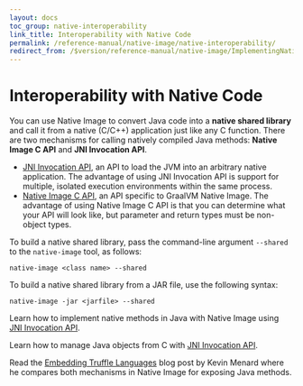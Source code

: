 ```yaml
---
layout: docs
toc_group: native-interoperability
link_title: Interoperability with Native Code
permalink: /reference-manual/native-image/native-interoperability/
redirect_from: /$version/reference-manual/native-image/ImplementingNativeMethodsInJavaWithSVM/
---
```


# Interoperability with Native Code

You can use Native Image to convert Java code into a **native shared library** and call it from a native (C/C++) application just like any C function. 
There are two mechanisms for calling natively compiled Java methods:
**Native Image C API** and **JNI Invocation API**. 

- [JNI Invocation API](https://docs.oracle.com/en/java/javase/17/docs/specs/jni/invocation.html), an API to load the JVM into an arbitrary native application. The advantage of using JNI Invocation API is support for multiple, isolated execution environments within the same process. 
- [Native Image C API](C-API.md), an API specific to GraalVM Native Image. The advantage of using Native Image C API is that you can determine what your API will look like, but parameter and return types must be non-object types.

To build a native shared library, pass the command-line argument `--shared` to the `native-image` tool, as follows: 

```shell
native-image <class name> --shared
```

To build a native shared library from a JAR file, use the following syntax:
```shell
native-image -jar <jarfile> --shared
```

Learn how to implement native methods in Java with Native Image using [JNI Invocation API](JNIInvocationAPI.md).

Learn how to manage Java objects from C with [JNI Invocation API](C-API.md).

Read the [Embedding Truffle Languages](https://nirvdrum.com/2022/05/09/truffle-language-embedding.html) blog post by Kevin Menard where he compares both mechanisms in Native Image for exposing Java methods.

<!-- Follow a step-by-step guide to build a native shared library and learn some Native Image C API tips on practice: [Build a Native Shared Library](guides/build-native-shared-library.md). -->

